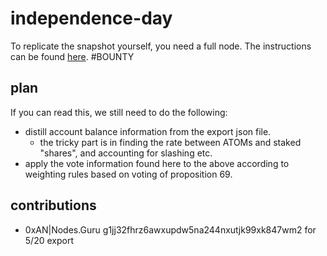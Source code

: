 # independence-day

To replicate the snapshot yourself, you need a full node.
The instructions can be found [here](./snapshot/cosmoshub_snapshot.md). #BOUNTY

## plan

If you can read this, we still need to do the following:

 * distill account balance information from the export json file.
   - the tricky part is in finding the rate between ATOMs and staked "shares",
     and accounting for slashing etc.
 * apply the vote information found here to the above according to weighting
   rules based on voting of proposition 69.


## contributions

* 0xAN|Nodes.Guru g1jj32fhrz6awxupdw5na244nxutjk99xk847wm2 for 5/20 export
